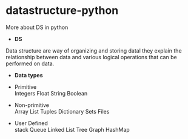 # datastructure-python
More about DS in python 

- **DS**

Data structure are way of organizing and storing datal they explain the relationship between data and various logical operations that can be performed on data.

- **Data types**

- Primitive  
Integers
Float
String
Boolean

- Non-primitive  
Array
List
Tuples
Dictionary
Sets
Files

- User Defined  
stack
Queue
Linked List
Tree
Graph
HashMap

